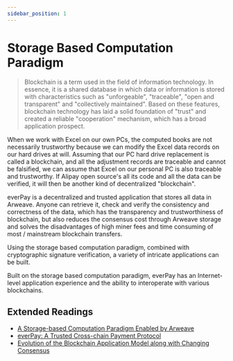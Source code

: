 ```yaml
---
sidebar_position: 1
---
```


# Storage Based Computation Paradigm

> Blockchain is a term used in the field of information technology. In essence, it is a shared database in which data or information is stored with characteristics such as "unforgeable", "traceable", "open and transparent" and "collectively maintained". Based on these features, blockchain technology has laid a solid foundation of "trust" and created a reliable "cooperation" mechanism, which has a broad application prospect.

When we work with Excel on our own PCs, the computed books are not necessarily trustworthy because we can modify the Excel data records on our hard drives at will. Assuming that our PC hard drive replacement is called a blockchain, and all the adjustment records are traceable and cannot be falsified, we can assume that Excel on our personal PC is also traceable and trustworthy. If Alipay open source's all its code and all the data can be verified, it will then be another kind of decentralized "blockchain".

everPay is a decentralized and trusted application that stores all data in Arweave. Anyone can retrieve it, check and verify the consistency and correctness of the data, which has the transparency and trustworthiness of blockchain, but also reduces the consensus cost through Arweave storage and solves the disadvantages of high miner fees and time consuming of most / mainstream blockchain transfers.

Using the storage based computation paradigm, combined with cryptographic signature verification, a variety of intricate applications can be built.

Built on the storage based computation paradigm, everPay has an Internet-level application experience and the ability to interoperate with various blockchains.

## Extended Readings
* [A Storage-based Computation Paradigm Enabled by Arweave](https://news.ever.vision/a-storage-based-computation-paradigm-enabled-by-arweave-de799ae8c424)
* [everPay: A Trusted Cross-chain Payment Protocol](https://news.ever.vision/everpay-a-trusted-cross-chain-payment-protocol-eba4a0af7d66)
* [Evolution of the Blockchain Application Model along with Changing Consensus](https://news.ever.vision/evolution-of-the-blockchain-application-model-along-with-changing-consensus-755e4ae407a7)
